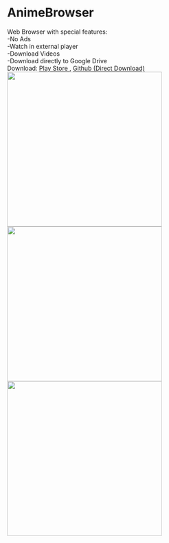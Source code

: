 # AnimeBrowser
Web Browser with special features: <br>
-No Ads <br>
-Watch in external player <br>
-Download Videos <br>
-Download directly to Google Drive <br>
Download: 
<a href="https://play.google.com/store/apps/details?id=com.journaldev.webviewwithbookmarks"> Play Store </a> ,
<a href="https://github.com/flitcode/animebrowser/raw/master/app-release.apk"> Github (Direct Download) </a>
<br>
<img height="360" src="https://lh3.googleusercontent.com/h_CwycTYH-nMrihLPzuO7FSWYVg-T8uuUxJ5GcZvA6Ze2rxRg_FzeBBY8nQrl9505Qqg=w1366-h635-rw">
<img height="360" src="https://lh3.googleusercontent.com/JaIac5xY6RRjDT_QIVtL_0b03eSeD1c84IoYx45-FwDJsu7Z8ivIxItZcOzHMfUG7tk=w1366-h635-rw">
<img height="360" src="https://lh3.googleusercontent.com/-D0VS0_CRRa33A2zG-poS141dD_pxdt56WPrGxRRvLke57Ksaxcu6XKKBPE-csZV0ok=w1280-h694-rw">
